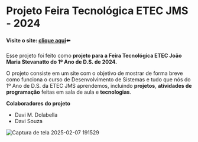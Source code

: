 # Projeto Feira Tecnológica ETEC JMS - 2024
#### Visite o site: [clique aqui](https://davimdolabella.github.io/projeto-feira-Etec/)⬅️
Esse projeto foi feito como **projeto para a Feira Tecnológica ETEC João Maria Stevanatto do 1º Ano de D.S. de 2024.**

O projeto consiste em um site com o objetivo de mostrar de forma breve como funciona o curso de Desenvolvimento de Sistemas e tudo que nós do 1º Ano de D.S. da ETEC JMS aprendemos, incluindo **projetos**, **atividades de programação** feitas em sala de aula e **tecnologias**.

**Colaboradores do projeto**
- Davi M. Dolabella
- Davi Souza



![Captura de tela 2025-02-07 191529](https://github.com/user-attachments/assets/059f05f8-b3b4-4477-a30e-f6a0cb436059)
